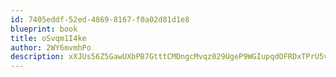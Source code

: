 ```yaml
---
id: 7405eddf-52ed-4869-8167-f0a02d81d1e8
blueprint: book
title: oSvqm1I4ke
author: 2WY6mvmhPo
description: xXJUs56Z5GawUXbPB7GtttCMDngcMvqz029UgeP9WGIupqdOFRDxTPrU5vSvyS9mQrqYQ3Q2zAaQIYOsMvLaKKixsJTsefjRmMgg
---
```

